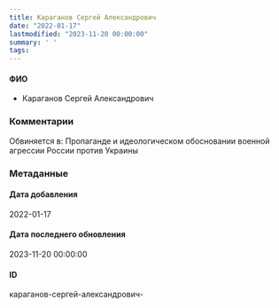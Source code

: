 ```yaml
---
title: Караганов Сергей Александрович
date: "2022-01-17"
lastmodified: "2023-11-20 00:00:00"
summary: ' '
tags: 
---
```

<!--# pp1-->
<!--## Фигурант-->
<!--### Личные данные-->
#### ФИО
- Караганов Сергей Александрович
### Комментарии
Обвиняется в:
 Пропаганде и идеологическом обосновании военной агрессии России против Украины
### Метаданные
#### Дата добавления
2022-01-17
#### Дата последнего обновления
2023-11-20 00:00:00
#### ID
караганов-сергей-александрович-
<!--## END;-->
